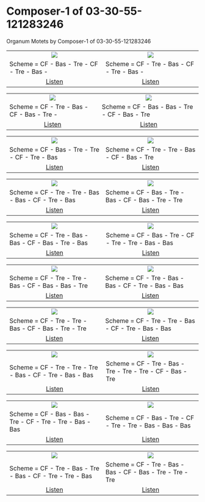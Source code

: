 # Composer-1 of 03-30-55-121283246
Organum Motets by Composer-1 of 03-30-55-121283246

<table>
<tr>
<td align="center" valign="top"><a href="media/ORGANUM.MOTET_03-30-55-121283246/Composer-1/motet_1.pdf"><img src="media/ORGANUM.MOTET_03-30-55-121283246/Composer-1/motet_1.png"></a></td>
<td align="center" valign="top"><a href="media/ORGANUM.MOTET_03-30-55-121283246/Composer-1/motet_2.pdf"><img src="media/ORGANUM.MOTET_03-30-55-121283246/Composer-1/motet_2.png"></a></td>
</tr>
<tr>
<td>Scheme = CF - Bas - Tre - CF - Tre - Bas -</td>
<td>Scheme = CF - Tre - Bas - CF - Tre - Bas -</td>
</tr>
<tr>
<td align="center"><a href="https://soundcloud.com/03-30-55-12-1/motet-01">Listen</a></td>
<td align="center"><a href="https://soundcloud.com/03-30-55-12-1/motet-02">Listen</a></td>
</tr>
</table>
<table>
<tr>
<td align="center" valign="top"><a href="media/ORGANUM.MOTET_03-30-55-121283246/Composer-1/motet_3.pdf"><img src="media/ORGANUM.MOTET_03-30-55-121283246/Composer-1/motet_3.png"></a></td>
<td align="center" valign="top"><a href="media/ORGANUM.MOTET_03-30-55-121283246/Composer-1/motet_4.pdf"><img src="media/ORGANUM.MOTET_03-30-55-121283246/Composer-1/motet_4.png"></a></td>
</tr>
<tr>
<td>Scheme = CF - Tre - Bas - CF - Bas - Tre -</td>
<td>Scheme = CF - Bas - Bas - Tre - CF - Bas - Tre</td>
</tr>
<tr>
<td align="center"><a href="https://soundcloud.com/03-30-55-12-1/motet-03">Listen</a></td>
<td align="center"><a href="https://soundcloud.com/03-30-55-12-1/motet-04">Listen</a></td>
</tr>
</table>
<table>
<tr>
<td align="center" valign="top"><a href="media/ORGANUM.MOTET_03-30-55-121283246/Composer-1/motet_5.pdf"><img src="media/ORGANUM.MOTET_03-30-55-121283246/Composer-1/motet_5.png"></a></td>
<td align="center" valign="top"><a href="media/ORGANUM.MOTET_03-30-55-121283246/Composer-1/motet_6.pdf"><img src="media/ORGANUM.MOTET_03-30-55-121283246/Composer-1/motet_6.png"></a></td>
</tr>
<tr>
<td>Scheme = CF - Bas - Tre - Tre - CF - Tre - Bas</td>
<td>Scheme = CF - Tre - Tre - Bas - CF - Bas - Tre</td>
</tr>
<tr>
<td align="center"><a href="https://soundcloud.com/03-30-55-12-1/motet-05">Listen</a></td>
<td align="center"><a href="https://soundcloud.com/03-30-55-12-1/motet-06">Listen</a></td>
</tr>
</table>
<table>
<tr>
<td align="center" valign="top"><a href="media/ORGANUM.MOTET_03-30-55-121283246/Composer-1/motet_7.pdf"><img src="media/ORGANUM.MOTET_03-30-55-121283246/Composer-1/motet_7.png"></a></td>
<td align="center" valign="top"><a href="media/ORGANUM.MOTET_03-30-55-121283246/Composer-1/motet_8.pdf"><img src="media/ORGANUM.MOTET_03-30-55-121283246/Composer-1/motet_8.png"></a></td>
</tr>
<tr>
<td>Scheme = CF - Tre - Tre - Bas - Bas - CF - Tre - Bas</td>
<td>Scheme = CF - Bas - Tre - Bas - CF - Bas - Tre - Tre</td>
</tr>
<tr>
<td align="center"><a href="https://soundcloud.com/03-30-55-12-1/motet-07">Listen</a></td>
<td align="center"><a href="https://soundcloud.com/03-30-55-12-1/motet-08">Listen</a></td>
</tr>
</table>
<table>
<tr>
<td align="center" valign="top"><a href="media/ORGANUM.MOTET_03-30-55-121283246/Composer-1/motet_9.pdf"><img src="media/ORGANUM.MOTET_03-30-55-121283246/Composer-1/motet_9.png"></a></td>
<td align="center" valign="top"><a href="media/ORGANUM.MOTET_03-30-55-121283246/Composer-1/motet_10.pdf"><img src="media/ORGANUM.MOTET_03-30-55-121283246/Composer-1/motet_10.png"></a></td>
</tr>
<tr>
<td>Scheme = CF - Tre - Bas - Bas - CF - Bas - Tre - Bas</td>
<td>Scheme = CF - Bas - Tre - CF - Tre - Tre - Bas - Bas</td>
</tr>
<tr>
<td align="center"><a href="https://soundcloud.com/03-30-55-12-1/motet-09">Listen</a></td>
<td align="center"><a href="https://soundcloud.com/03-30-55-12-1/motet-10">Listen</a></td>
</tr>
</table>
<table>
<tr>
<td align="center" valign="top"><a href="media/ORGANUM.MOTET_03-30-55-121283246/Composer-1/motet_11.pdf"><img src="media/ORGANUM.MOTET_03-30-55-121283246/Composer-1/motet_11.png"></a></td>
<td align="center" valign="top"><a href="media/ORGANUM.MOTET_03-30-55-121283246/Composer-1/motet_12.pdf"><img src="media/ORGANUM.MOTET_03-30-55-121283246/Composer-1/motet_12.png"></a></td>
</tr>
<tr>
<td>Scheme = CF - Tre - Tre - Bas - CF - Bas - Bas - Tre</td>
<td>Scheme = CF - Tre - Bas - Bas - CF - Tre - Bas - Bas</td>
</tr>
<tr>
<td align="center"><a href="https://soundcloud.com/03-30-55-12-1/motet-11">Listen</a></td>
<td align="center"><a href="https://soundcloud.com/03-30-55-12-1/motet-12">Listen</a></td>
</tr>
</table>
<table>
<tr>
<td align="center" valign="top"><a href="media/ORGANUM.MOTET_03-30-55-121283246/Composer-1/motet_13.pdf"><img src="media/ORGANUM.MOTET_03-30-55-121283246/Composer-1/motet_13.png"></a></td>
<td align="center" valign="top"><a href="media/ORGANUM.MOTET_03-30-55-121283246/Composer-1/motet_14.pdf"><img src="media/ORGANUM.MOTET_03-30-55-121283246/Composer-1/motet_14.png"></a></td>
</tr>
<tr>
<td>Scheme = CF - Tre - Tre - Bas - CF - Bas - Tre - Tre</td>
<td>Scheme = CF - Tre - Tre - Bas - CF - Tre - Bas - Bas</td>
</tr>
<tr>
<td align="center"><a href="https://soundcloud.com/03-30-55-12-1/motet-13">Listen</a></td>
<td align="center"><a href="https://soundcloud.com/03-30-55-12-1/motet-14">Listen</a></td>
</tr>
</table>
<table>
<tr>
<td align="center" valign="top"><a href="media/ORGANUM.MOTET_03-30-55-121283246/Composer-1/motet_15.pdf"><img src="media/ORGANUM.MOTET_03-30-55-121283246/Composer-1/motet_15.png"></a></td>
<td align="center" valign="top"><a href="media/ORGANUM.MOTET_03-30-55-121283246/Composer-1/motet_16.pdf"><img src="media/ORGANUM.MOTET_03-30-55-121283246/Composer-1/motet_16.png"></a></td>
</tr>
<tr>
<td>Scheme = CF - Tre - Tre - Tre - Bas - CF - Tre - Bas - Bas</td>
<td>Scheme = CF - Tre - Bas - Tre - Tre - Tre - CF - Bas - Tre</td>
</tr>
<tr>
<td align="center"><a href="https://soundcloud.com/03-30-55-12-1/motet-15">Listen</a></td>
<td align="center"><a href="https://soundcloud.com/03-30-55-12-1/motet-16">Listen</a></td>
</tr>
</table>
<table>
<tr>
<td align="center" valign="top"><a href="media/ORGANUM.MOTET_03-30-55-121283246/Composer-1/motet_17.pdf"><img src="media/ORGANUM.MOTET_03-30-55-121283246/Composer-1/motet_17.png"></a></td>
<td align="center" valign="top"><a href="media/ORGANUM.MOTET_03-30-55-121283246/Composer-1/motet_18.pdf"><img src="media/ORGANUM.MOTET_03-30-55-121283246/Composer-1/motet_18.png"></a></td>
</tr>
<tr>
<td>Scheme = CF - Bas - Bas - Tre - CF - Tre - Tre - Bas - Bas</td>
<td>Scheme = CF - Bas - Tre - CF - Tre - Tre - Bas - Bas - Bas</td>
</tr>
<tr>
<td align="center"><a href="https://soundcloud.com/03-30-55-12-1/motet-17">Listen</a></td>
<td align="center"><a href="https://soundcloud.com/03-30-55-12-1/motet-18">Listen</a></td>
</tr>
</table>
<table>
<tr>
<td align="center" valign="top"><a href="media/ORGANUM.MOTET_03-30-55-121283246/Composer-1/motet_19.pdf"><img src="media/ORGANUM.MOTET_03-30-55-121283246/Composer-1/motet_19.png"></a></td>
<td align="center" valign="top"><a href="media/ORGANUM.MOTET_03-30-55-121283246/Composer-1/motet_20.pdf"><img src="media/ORGANUM.MOTET_03-30-55-121283246/Composer-1/motet_20.png"></a></td>
</tr>
<tr>
<td>Scheme = CF - Tre - Bas - Tre - Bas - CF - Tre - Tre - Bas</td>
<td>Scheme = CF - Tre - Bas - Bas - CF - Bas - Tre - Tre - Tre</td>
</tr>
<tr>
<td align="center"><a href="https://soundcloud.com/03-30-55-12-1/motet-19">Listen</a></td>
<td align="center"><a href="https://soundcloud.com/03-30-55-12-1/motet-20">Listen</a></td>
</tr>
</table>

